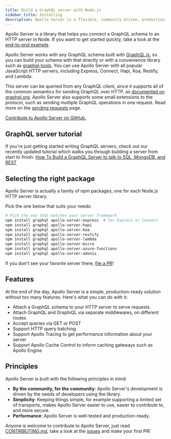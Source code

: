 ```yaml
---
title: Build a GraphQL server with Node.js
sidebar_title: Installing
description: Apollo Server is a flexible, community driven, production-ready HTTP GraphQL middleware for Express, Hapi, Koa, and more.
---
```


Apollo Server is a library that helps you connect a GraphQL schema to an HTTP server in Node. If you want to get started quickly, take a look at the [end-to-end example](./example.html).

Apollo Server works with any GraphQL schema built with [GraphQL.js](https://github.com/graphql/graphql-js), so you can build your schema with that directly or with a convenience library such as [graphql-tools](https://www.apollographql.com/docs/graphql-tools/). You can use Apollo Server with all popular JavaScript HTTP servers, including Express, Connect, Hapi, Koa, Restify, and Lambda.

This server can be queried from any GraphQL client, since it supports all of the common semantics for sending GraphQL over HTTP, as [documented on graphql.org](http://graphql.org/learn/serving-over-http/). Apollo Server also supports some small extensions to the protocol, such as sending multiple GraphQL operations in one request. Read more on the [sending requests](/tools/apollo-server/requests.html) page.

[Contribute to Apollo Server on GitHub.](https://github.com/apollographql/apollo-server)

<h2 id="tutorial">GraphQL server tutorial</h2>

If you're just getting started writing GraphQL servers, check out our recently updated tutorial which walks you through building a server from start to finish: [How To Build a GraphQL Server to talk to SQL, MongoDB, and REST](https://dev-blog.apollodata.com/tutorial-building-a-graphql-server-cddaa023c035)

<h2 id="selecting-package">Selecting the right package</h2>

Apollo Server is actually a family of npm packages, one for each Node.js HTTP server library.

Pick the one below that suits your needs:

```bash
# Pick the one that matches your server framework
npm install graphql apollo-server-express  # for Express or Connect
npm install graphql apollo-server-hapi
npm install graphql apollo-server-koa
npm install graphql apollo-server-restify
npm install graphql apollo-server-lambda
npm install graphql apollo-server-micro
npm install graphql apollo-server-azure-functions
npm install graphql apollo-server-adonis
```

If you don't see your favorite server there, [file a PR](https://github.com/apollographql/apollo-server)!

<h2 id="features">Features</h2>

At the end of the day, Apollo Server is a simple, production-ready solution without too many features. Here's what you can do with it:

- Attach a GraphQL schema to your HTTP server to serve requests
- Attach GraphQL and GraphiQL via separate middlewares, on different routes
- Accept queries via GET or POST
- Support HTTP query batching
- Support Apollo Tracing to get performance information about your server
- Support Apollo Cache Control to inform caching gateways such as Apollo Engine

<h2 id="principles">Principles</h2>

Apollo Server is built with the following principles in mind:

* **By the community, for the community**: Apollo Server's development is driven by the needs of developers using the library.
* **Simplicity**: Keeping things simple, for example supporting a limited set of transports, makes Apollo Server easier to use, easier to contribute to, and more secure.
* **Performance**: Apollo Server is well-tested and production-ready.

Anyone is welcome to contribute to Apollo Server, just read [CONTRIBUTING.md](https://github.com/apollographql/apollo-server/blob/master/CONTRIBUTING.md), take a look at the [issues](https://github.com/apollographql/apollo-server/issues) and make your first PR!

